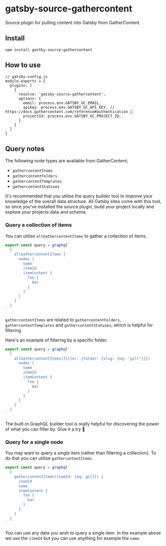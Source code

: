 # gatsby-source-gathercontent

Source plugin for pulling content into Gatsby from GatherContent. 

## Install

```
npm install gastby-source-gathercontent 
```

## How to use

```
// gatsby-config.js
module.exports = {
  plugins: [
    {
      resolve: 'gatsby-source-gathercontent',
      options: {
        email: process.env.GATSBY_GC_EMAIL,
        apiKey: process.env.GATSBY_GC_API_KEY, // https://docs.gathercontent.com/reference#authentication 🔑
        projectId: process.env.GATSBY_GC_PROJECT_ID,
      }
    }
  ]
}
```

## Query notes

The following node types are available from GatherContent;

- `gathercontentItems`
- `gathercontentFolders`
- `gathercontentTemplates`
- `gathercontentStatuses`

It's recommended that you utilise the query builder tool to improve your knowledge of the overall data structure. All Gatsby sites come with this tool, so once you've installed the source plugin, build your project locally and explore your projects data and schema. 

### Query a collection of items

You can utilise `allGathercontentItems` to gather a collection of items.

```javascript
export const query = graphql`
  {
    allGathercontentItems {
      nodes {
        name
        itemId
        itemContent {
          foo {
            bar
          }
        }
      }
    }
  }
`
```

`gathercontentItems` are related to `gathercontentFolders`, `gathercontentTemplates` and `gathercontentStatuses`, which is helpful for filtering.

Here's an example of filtering by a specific folder.

```javascript
export const query = graphql`
  {
    allGathercontentItems(filter: {folder: {slug: {eq: "gill"}}})
      nodes {
        name
        itemId
        itemContent {
          foo {
            bar
          }
        }
      }
    }
  }
`
```

The built-in GraphQL builder tool is really helpful for discovering the power of what you can filter by. Give it a try 🙂 

### Query for a single node

You may want to query a single item (rather than filtering a collection). To do that you can utilise `gathercontentItems`.

```javascript
export const query = graphql`
  {
    gathercontentItems(itemId: {eq: gill}) {
      itemId
      name
      itemContent {
        foo {
          bar
        }
      }
    }
  }
`
```

You can use any data you wish to query a single item. In the example above we use the `itemId` but you can use anything for example the `name`.
